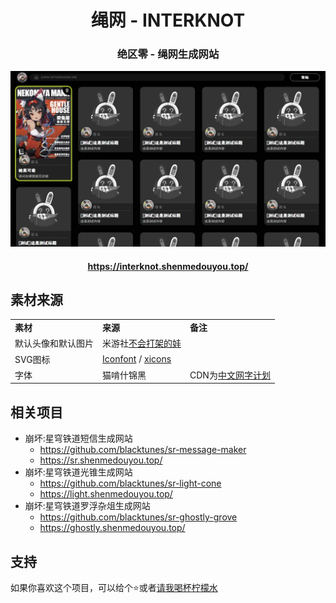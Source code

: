 <h1 align="center">绳网 - INTERKNOT</h1>
<h3 align="center">绝区零 - 绳网生成网站</h3>

![预览图](readme/screenshot.webp)

<h4 align="center">
  <a href="https://interknot.shenmedouyou.top/">https://interknot.shenmedouyou.top/</a>
</h4>

## 素材来源

<table>
  <tr>
    <td>
      <b>素材</b>
    </td>
    <td>
      <b>来源</b>
    </td>
    <td><b>备注</b></td>
  </tr>
  <tr>
    <td>默认头像和默认图片</td>
    <td>米游社<a href="https://www.miyoushe.com/zzz/article/22704186?crawler=bingbot">不会打架的娃</a></td>
    <td></td>
  </tr>
  <tr>
    <td>SVG图标</td>
    <td>
      <a href="https://www.iconfont.cn/">Iconfont</a> / <a href="https://xicons.org/#/">xicons</a>
    </td>
    <td></td>
  </tr>
  <tr>
    <td>字体</td>
    <td>
      猫啃什锦黑
    </td>
    <td>
      CDN为<a href="https://chinese-font.netlify.app/fonts/mksjh/maokenassortedsans1_30/">中文网字计划</a>
    </td>
  </tr>
</table>

## 相关项目
- 崩坏:星穹铁道短信生成网站
  - https://github.com/blacktunes/sr-message-maker
  - https://sr.shenmedouyou.top/
- 崩坏:星穹铁道光锥生成网站
  - https://github.com/blacktunes/sr-light-cone
  - https://light.shenmedouyou.top/
- 崩坏:星穹铁道罗浮杂俎生成网站
  - https://github.com/blacktunes/sr-ghostly-grove
  - https://ghostly.shenmedouyou.top/

## 支持
如果你喜欢这个项目，可以给个⭐️或者[请我喝杯柠檬水](https://afdian.net/a/blacktune)

